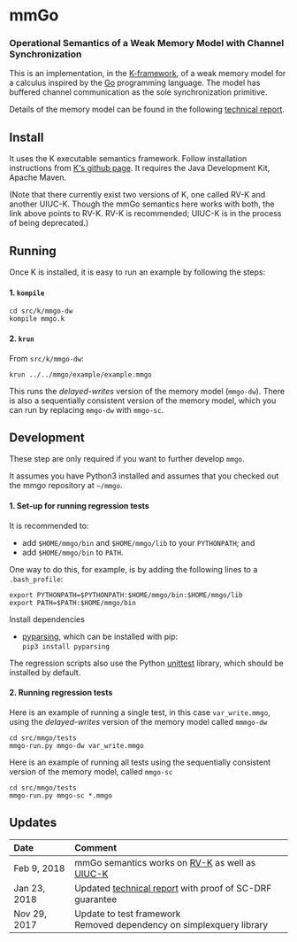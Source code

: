 # mmGo
### Operational Semantics of a Weak Memory Model with Channel Synchronization

This is an implementation, in the [K-framework](http://www.kframework.org), of a weak memory model for a calculus inspired by the [Go](https://golang.org/) programming language. The model has buffered channel communication as the sole synchronization primitive.

Details of the memory model can be found in the following [technical report](http://folk.uio.no/danielsf/papers/fava2018operational.pdf).


## Install

It uses the K executable semantics framework.  Follow installation instructions from [K's github page](https://github.com/runtimeverification/k).  It requires the Java Development Kit, Apache Maven.

(Note that there currently exist two versions of K, one called RV-K and another UIUC-K.  Though the mmGo semantics here works with both, the link above points to RV-K.   RV-K is recommended; UIUC-K is in the process of being deprecated.)

## Running
Once K is installed, it is easy to run an example by following the steps:

#### 1. ```kompile```

```
cd src/k/mmgo-dw
kompile mmgo.k
```

#### 2. ```krun```
From ```src/k/mmgo-dw```:

```
krun ../../mmgo/example/example.mmgo
```

This runs the *delayed-writes* version of the memory model (```mmgo-dw```).  There is also a sequentially consistent version of the memory model, which you can run by replacing ```mmgo-dw``` with ```mmgo-sc```.


## Development
These step are only required if you want to further develop ```mmgo```.

It assumes you have Python3 installed and assumes that you checked out the mmgo repository at ```~/mmgo```.


#### 1. Set-up for running regression tests
It is recommended to:

- add ```$HOME/mmgo/bin``` and ```$HOME/mmgo/lib``` to your ```PYTHONPATH```; and
- add ```$HOME/mmgo/bin``` to ```PATH```.

One way to do this, for example, is by adding the following lines to a ```.bash_profile```:

```
export PYTHONPATH=$PYTHONPATH:$HOME/mmgo/bin:$HOME/mmgo/lib
export PATH=$PATH:$HOME/mmgo/bin
```

Install dependencies

- [pyparsing](http://pyparsing.wikispaces.com/), which can be installed with pip:<br/>```pip3 install pyparsing```

The regression scripts also use the Python [unittest](https://docs.python.org/3.6/library/unittest.html) library, which should be installed by default.

#### 2. Running regression tests

Here is an example of running a single test, in this case ```var_write.mmgo```, using the *delayed-writes* version of the memory model called ```mmmgo-dw```

```
cd src/mmgo/tests
mmgo-run.py mmgo-dw var_write.mmgo
```

Here is an example of running all tests using the sequentially consistent version of the memory model, called ```mmgo-sc```

```
cd src/mmgo/tests
mmgo-run.py mmgo-sc *.mmgo
```

## Updates


|Date|Comment|
|:---|:---|
|Feb 9, 2018 | mmGo semantics works on [RV-K](https://github.com/runtimeverification/k) as well as  [UIUC-K](https://github.com/kframework/k) |
|Jan 23, 2018 | Updated [technical report](http://folk.uio.no/danielsf/papers/fava2018operational.pdf) with proof of SC-DRF guarantee |
|Nov 29, 2017 | Update to test framework<br/>Removed dependency on simplexquery library |
